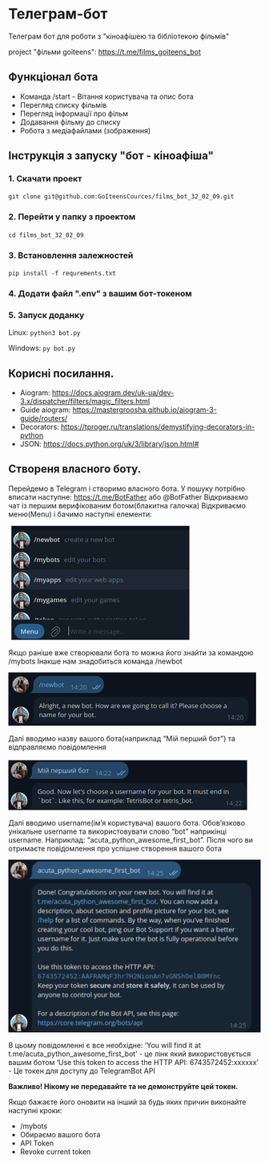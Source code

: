 # Телеграм-бот 

Телеграм бот для роботи з "кіноафішею та бібліотекою фільмів"

project "фільми goiteens": https://t.me/films_goiteens_bot


## Функціонал бота

- Команда /start - Вітання користувача та опис бота
- Перегляд списку фільмів
- Перегляд інформації про фільм
- Додавання фільму до списку
- Робота з медіафайлами (зображення)

## Інструкція з запуску "бот - кіноафіша"

### 1. Скачати проект
`git clone git@github.com:GoIteensCources/films_bot_32_02_09.git`

### 2. Перейти у папку з проектом
`cd films_bot_32_02_09`

### 3. Встановлення залежностей
`pip install -f requrements.txt`

### 4. Додати файл ".env" з вашим бот-токеном

### 5. Запуск доданку
Linux: `python3 bot.py`

Windows: `py bot.py`




## Корисні посилання.
 - Aiogram: https://docs.aiogram.dev/uk-ua/dev-3.x/dispatcher/filters/magic_filters.html
 - Guide aiogram: https://mastergroosha.github.io/aiogram-3-guide/routers/
 - Decorators: https://tproger.ru/translations/demystifying-decorators-in-python
 - JSON: https://docs.python.org/uk/3/library/json.html#


## Створеня власного боту.

Перейдемо в Telegram і створимо власного бота. У пошуку потрібно вписати наступне: https://t.me/BotFather або @BotFather
Відкриваємо чат із першим верифікованим ботом(блакитна галочка)
Відкриваємо меню(Menu) і бачимо наступні елементи:

![img.png](images/img.png)


Якщо раніше вже створювали бота то можна його знайти за командою /mybots 
Інакше нам знадобиться команда /newbot


![img.png](images/img_2.png)


Далі вводимо назву вашого бота(наприклад “Мій перший бот”) та відправляємо повідомлення


![img.png](images/img_3.png)


Далі вводимо username(ім’я користувача) вашого бота. Обов’язково унікальне username та використовувати слово “bot” наприкінці username. Наприклад: “acuta_python_awesome_first_bot”. Після чого ви отримаєте повідомлення про успішне створення вашого бота


![img_1.png](images/img_4.png)


В цьому повідомленні є все необхідне:
‘You will find it at t.me/acuta_python_awesome_first_bot’ - це лінк який використовується вашим ботом
‘Use this token to access the HTTP API:
6743572452:xxxxxx’ - Це токен для доступу до TelegramBot API

__Важливо! Нікому не передавайте та не демонструйте цей токен.__

Якщо бажаєте його оновити на інший за будь яких причин виконайте наступні кроки:
 - /mybots
 - Обираємо вашого бота
 - API Token
 - Revoke current token


